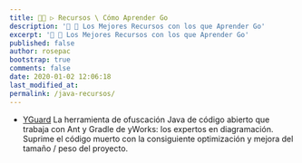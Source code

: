 ```yaml
---
title: 👨‍🚀 ▷ Recursos \ Cómo Aprender Go
description: '🔨 🐍 Los Mejores Recursos con los que Aprender Go'
excerpt: '🔨 🐍 Los Mejores Recursos con los que Aprender Go'
published: false
author: rosepac
bootstrap: true
comments: false
date: 2020-01-02 12:06:18
last_modified_at: 
permalink: /java-recursos/
---
```


* [YGuard](https://github.com/yWorks/yGuard)
La herramienta de ofuscación Java de código abierto que trabaja con Ant y Gradle de yWorks: los expertos en diagramación. Suprime el código muerto con la consiguiente optimización y mejora del tamaño / peso del proyecto.
